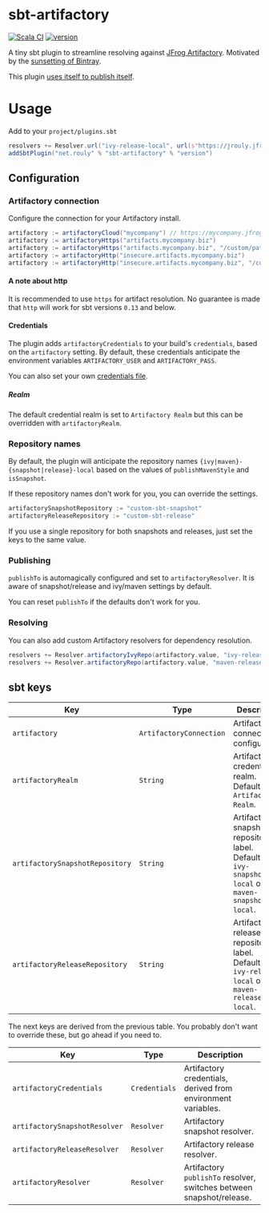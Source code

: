 # sbt-artifactory

[![Scala CI](https://github.com/jrouly/sbt-artifactory/workflows/Scala%20CI/badge.svg?branch=main)](https://github.com/jrouly/sbt-artifactory/actions?query=workflow%3A%22Scala+CI%22)
[![version](https://img.shields.io/badge/version-0.4.0-blue)](https://github.com/jrouly/sbt-artifactory/releases)

A tiny sbt plugin to streamline resolving against [JFrog Artifactory](https://jfrog.com/artifactory/).
Motivated by the [sunsetting of Bintray](https://jfrog.com/blog/into-the-sunset-bintray-jcenter-gocenter-and-chartcenter/).

This plugin [uses itself to publish itself](project/plugins.sbt#L9-L10).

# Usage

Add to your `project/plugins.sbt`

```sbt
resolvers += Resolver.url("ivy-release-local", url(s"https://jrouly.jfrog.io/artifactory/ivy-release-local"))(Resolver.ivyStylePatterns)
addSbtPlugin("net.rouly" % "sbt-artifactory" % "version")
```

## Configuration

### Artifactory connection

Configure the connection for your Artifactory install.

```sbt
artifactory := artifactoryCloud("mycompany") // https://mycompany.jfrog.io
artifactory := artifactoryHttps("artifacts.mycompany.biz")
artifactory := artifactoryHttps("artifacts.mycompany.biz", "/custom/path/to/artifactory")
artifactory := artifactoryHttp("insecure.artifacts.mycompany.biz")
artifactory := artifactoryHttp("insecure.artifacts.mycompany.biz", "/custom/path/to/artifactory")
```

#### A note about http

It is recommended to use `https` for artifact resolution.
No guarantee is made that `http` will work for sbt versions `0.13` and below.

#### Credentials

The plugin adds `artifactoryCredentials` to your build's `credentials`, based on the `artifactory` setting.
By default, these credentials anticipate the environment variables `ARTIFACTORY_USER` and `ARTIFACTORY_PASS`.

You can also set your own [credentials file](https://www.scala-sbt.org/1.x/docs/Publishing.html#Credentials).

##### Realm

The default credential realm is set to `Artifactory Realm` but this can be overridden with `artifactoryRealm`.

### Repository names

By default, the plugin will anticipate the repository names `{ivy|maven}-{snapshot|release}-local` based on the values of `publishMavenStyle` and `isSnapshot`.

If these repository names don't work for you, you can override the settings.

```sbt
artifactorySnapshotRepository := "custom-sbt-snapshot"
artifactoryReleaseRepository := "custom-sbt-release"
```

If you use a single repository for both snapshots and releases, just set the keys to the same value.

### Publishing

`publishTo` is automagically configured and set to `artifactoryResolver`.
It is aware of snapshot/release and ivy/maven settings by default.

You can reset `publishTo` if the defaults don't work for you.

### Resolving

You can also add custom Artifactory resolvers for dependency resolution.

```sbt
resolvers += Resolver.artifactoryIvyRepo(artifactory.value, "ivy-release")
resolvers += Resolver.artifactoryRepo(artifactory.value, "maven-release")
```

## sbt keys

| Key | Type | Description |
| --- | ---- | ----------- |
| `artifactory` | `ArtifactoryConnection` | Artifactory connection configuration. |
| `artifactoryRealm` | `String` | Artifactory credential realm. Defaults to `Artifactory Realm`. |
| `artifactorySnapshotRepository` | `String` | Artifactory snapshot repository label. Defaults to `ivy-snapshot-local` or `maven-snapshot-local`. |
| `artifactoryReleaseRepository` | `String` | Artifactory release repository label. Defaults to `ivy-release-local` or `maven-release-local`. |

The next keys are derived from the previous table.
You probably don't want to override these, but go ahead if you need to.

| Key | Type | Description |
| --- | ---- | ----------- |
| `artifactoryCredentials` | `Credentials` | Artifactory credentials, derived from environment variables. |
| `artifactorySnapshotResolver` | `Resolver` | Artifactory snapshot resolver. |
| `artifactoryReleaseResolver` | `Resolver` | Artifactory release resolver. |
| `artifactoryResolver` | `Resolver` | Artifactory `publishTo` resolver, switches between snapshot/release. |
